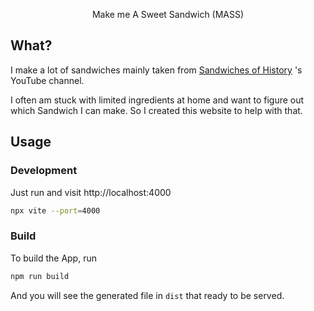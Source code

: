 <p align='center'>
Make me A Sweet Sandwich (MASS)<br>
</p>

## What?

I make a lot of sandwiches mainly taken from [Sandwiches of History](https://www.sandwichesofhistory.com/) 's YouTube channel.

I often am stuck with limited ingredients at home and want to figure out which Sandwich I can make. So I created this website to help with that.


## Usage

### Development

Just run and visit http://localhost:4000

```bash
npx vite --port=4000
```

### Build

To build the App, run

```bash
npm run build
```

And you will see the generated file in `dist` that ready to be served.

